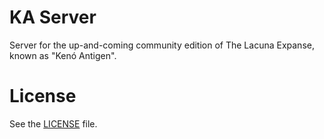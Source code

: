 # KA Server

Server for the up-and-coming community edition of The Lacuna Expanse, known as "Kenó Antigen".

# License

See the [LICENSE](infor/LICENSE) file.
